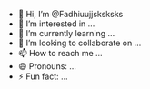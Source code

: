 - 👋 Hi, I’m @Fadhiuujjsksksks
- 👀 I’m interested in ...
- 🌱 I’m currently learning ...
- 💞️ I’m looking to collaborate on ...
- 📫 How to reach me ...
- 😄 Pronouns: ...
- ⚡ Fun fact: ...

<!---
Fadhiuujjsksksks/Fadhiuujjsksksks is a ✨ special ✨ repository because its `README.md` (this file) appears on your GitHub profile.
You can click the Preview link to take a look at your changes.
--->
